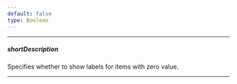 ```yaml
---
default: false
type: Boolean
---
```

---
##### shortDescription
Specifies whether to show labels for items with zero value.

---
